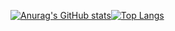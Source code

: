 [![Anurag's GitHub stats](https://github-readme-stats.vercel.app/api?username=losidk)](https://github.com/anuraghazra/github-readme-stats)[![Top Langs](https://github-readme-stats.vercel.app/api/top-langs/?username=losidk&layout=compact)](https://github.com/anuraghazra/github-readme-stats)
